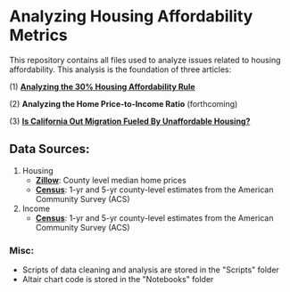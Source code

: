 # Analyzing Housing Affordability Metrics

This repository contains all files used to analyze issues related to housing affordability. This analysis is the foundation of three articles:

(1) [**Analyzing the 30% Housing Affordability Rule**](https://hassenmorad.github.io/housing_30.html)

(2) **Analyzing the Home Price-to-Income Ratio** (forthcoming)

(3) [**Is California Out Migration Fueled By Unaffordable Housing?**](https://hassenmorad.github.io/CA_migration.html)

## Data Sources:
1. Housing
    - [**Zillow**](https://www.zillow.com/research/data/): County level median home prices
    - [**Census**](https://data.census.gov/cedsci/): 1-yr and 5-yr county-level estimates from the American Community Survey (ACS)
2. Income
    - [**Census**](https://data.census.gov/cedsci/): 1-yr and 5-yr county-level estimates from the American Community Survey (ACS)

### Misc:
- Scripts of data cleaning and analysis are stored in the "Scripts" folder
- Altair chart code is stored in the "Notebooks" folder
